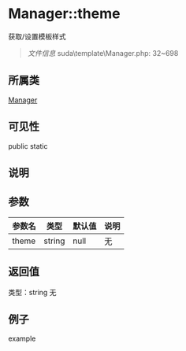 # Manager::theme
获取/设置模板样式
> *文件信息* suda\template\Manager.php: 32~698
## 所属类 

[Manager](../Manager.md)

## 可见性

  public  static
## 说明



## 参数

 
| 参数名 | 类型 | 默认值 | 说明 |
|--------|-----|-------|-------|
 | theme |  string | null | 无 |
## 返回值
 
类型：string
无
## 例子

example
